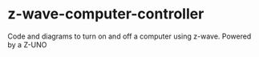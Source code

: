# z-wave-computer-controller
Code and diagrams to turn on and off a computer using z-wave.  Powered by a Z-UNO
